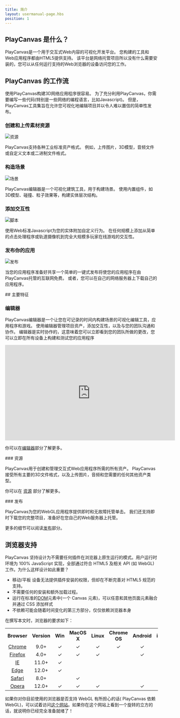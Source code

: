 ```yaml
---
title: 简介
layout: usermanual-page.hbs
position: 1
---
```


## PlayCanvas 是什么？

PlayCanvas是一个用于交互式Web内容的可视化开发平台。 您构建的工具和Web应用程序都由HTML5提供支持。 该平台是网络托管项目所以没有什么需要安装的，您可以从任何运行支持的Web浏览器的设备访问您的工作。

## PlayCanvas 的工作流

使用PlayCanvas构建3D网络应用程序很容易。 为了充分利用PlayCanvas，你需要编写一些代码(特别是一些网络的编程语言，比如Javascript)。 但是，PlayCanvas工具集旨在允许您可视化地编辑项目并以令人难以置信的简单性发布。

### 创建和上传素材资源

![资源][4]

PlayCanvas支持各种工业标准资产格式。 例如，上传图片，3D模型，音频文件或自定义文本或二进制文件格式。

### 构造场景

![场景][5]

PlayCanvas编辑器是一个可视化建筑工具，用于构建场景。 使用内置组件，如3D模型、碰撞、粒子效果等，构建实体层次结构。

### 添加交互性

![脚本][6]

使用Web标准Javascript为您的实体附加自定义行为。 在任何规模上添加从简单的点击处理程序或轨道摄像机到完全大规模多玩家在线游戏的交互性。

### 发布你的应用

![发布][7]

当您的应用程序准备好共享一个简单的一键式发布将使您的应用程序在由PlayCanvas托管的互联网免费。 或者，您可以在自己的网络服务器上下载自己的应用程序。

## 主要特征

### 编辑器

PlayCanvas编辑器是一个让您在可记录的时间内构建场景的可视化编辑工具，应用程序和游戏。 使用编辑器管理项目资产，添加交互性，以及与您的团队沟通和协作。 编辑器是实时协作的，这意味着您可以立即看到您的团队所做的更改，您可以立即在所有设备上构建和测试您的应用程序

<iframe width="560" height="315" src="https://www.youtube.com/embed/PS4oMLPyYfI" frameborder="0" allowfullscreen></iframe>

你可以在[编辑器][8]部分了解更多。

### 资源

PlayCanvas用于创建和管理交互式Web应用程序所需的所有资产。 PlayCanvas接受所有主要的3D文件格式，以及上传图片，音频和您需要的任何其他资产类型。

你可以在 [资源][9] 部分了解更多。

### 发布

PlayCanvas为您的WebGL应用程序提供即时和无故障托管单击。 我们还支持即时下载您的完整项目，准备好在您自己的Web服务器上托管。

更多的细节可以阅读[发布][1]部分。

## 浏览器支持

PlayCanvas 坚持设计为不需要任何插件在浏览器上原生运行的模式。用户运行时环境为 100% JavaScript 实现，全部通过符合 HTML5 及相关 API (如 WebGL)工作。为什么这样设计如此重要？

* 移动/平板 设备无法提供插件安装的权限，但却在不断完善对 HTML5 规范的支持。
* 不需要任何的安装和额外加载过程。
* 运行在标准的[DOM][2]元素中(一个 Canvas 元素)，可以任意和其他页面元素融合并通过 CSS 添加样式
* 不依赖可能会随着时间变化的第三方部分，仅仅依赖浏览器本身

在撰写本文时，浏览器的要求如下：

<table class="table table-striped table-bordered">
    <tr><th>Browser</th><th>Version</th><th>Win</th><th>MacOS X</th><th>Linux</th><th>Chrome OS</th><th>Android</th><th>iOS</th></tr>
    <tr><td style="text-align:center"><a href="https://www.google.com/chrome/">Chrome</a></td><td style="text-align:center">9.0+</td>
        <td style="text-align:center">&#x2713;</td><td style="text-align:center">&#x2713;</td><td style="text-align:center">&#x2713;</td><td style="text-align:center">&#x2713;</td><td style="text-align:center">&#x2713;</td><td style="text-align:center">&#x2713;</td>
    </tr>
    <tr><td style="text-align:center"><a href="https://www.mozilla.org/firefox/">Firefox</a></td><td style="text-align:center">4.0+</td>
        <td style="text-align:center">&#x2713;</td><td style="text-align:center">&#x2713;</td><td style="text-align:center">&#x2713;</td><td style="text-align:center"></td><td style="text-align:center">&#x2713;</td><td style="text-align:center">&#x2713;</td>
    </tr>
    <tr><td style="text-align:center"><a href="https://www.microsoft.com/en-us/download/internet-explorer.aspx">IE</a></td><td style="text-align:center">11.0+</td>
        <td style="text-align:center">&#x2713;</td><td style="text-align:center"></td><td style="text-align:center"></td><td style="text-align:center"></td><td style="text-align:center"></td><td style="text-align:center"></td>
    </tr>
    <tr><td style="text-align:center"><a href="https://www.microsoft.com/edge">Edge</a></td><td style="text-align:center">12.0+</td>
        <td style="text-align:center">&#x2713;</td><td style="text-align:center"></td><td style="text-align:center"></td><td style="text-align:center"></td><td style="text-align:center"></td><td style="text-align:center"></td>
    </tr>
    <tr><td style="text-align:center"><a href="https://www.apple.com/safari/">Safari</a></td><td style="text-align:center">8.0+</td>
        <td style="text-align:center"></td><td style="text-align:center">&#x2713;</td><td style="text-align:center"></td><td style="text-align:center"></td><td style="text-align:center"></td><td style="text-align:center">&#x2713;</td>
    </tr>
    <tr><td style="text-align:center"><a href="https://www.opera.com/">Opera</a></td><td style="text-align:center">12.0+</td>
        <td style="text-align:center">&#x2713;</td><td style="text-align:center">&#x2713;</td><td style="text-align:center">&#x2713;</td><td style="text-align:center"></td><td style="text-align:center">&#x2713;</td><td style="text-align:center"></td>
    </tr>
</table>

如果你对你目前使用的浏览器是否支持 WebGL 有所担心的话( PlayCanvas 依赖 WebGL)，可以试着访问[这个网站][3]。如果你在这个网站上看到一个旋转的立方的话，就说明你已经完全准备就绪了！

[1]: /user-manual/publishing
[2]: /user-manual/glossary/#dom
[3]: https://get.webgl.org/
[4]: /images/user-manual/introduction/workflow-assets.jpg
[5]: /images/user-manual/introduction/workflow-create-scene.jpg
[6]: /images/user-manual/introduction/workflow-script.jpg
[7]: /images/user-manual/introduction/workflow-publish.jpg
[8]: /user-manual/designer
[9]: /user-manual/assets


